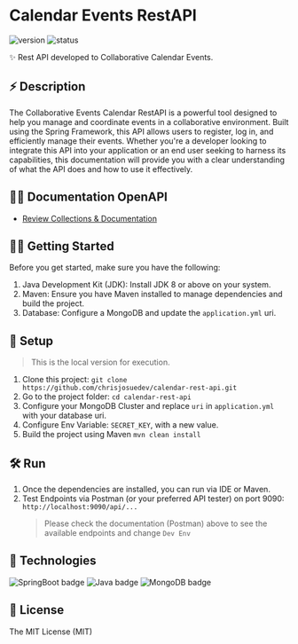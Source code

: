 # Calendar Events RestAPI

<p style="justify-content: center">
   <img src="https://img.shields.io/badge/versión-v1.0-blue.svg" alt="version">
   <img src="https://img.shields.io/badge/status-completed-green" alt="status">
</p>

✨ Rest API developed to Collaborative Calendar Events.

## ⚡️ Description
The Collaborative Events Calendar RestAPI is a powerful tool designed to help you manage and coordinate events in a collaborative environment. Built using the Spring Framework, this API allows users to register, log in, and efficiently manage their events. Whether you're a developer looking to integrate this API into your application or an end user seeking to harness its capabilities, this documentation will provide you with a clear understanding of what the API does and how to use it effectively.

## 👨‍💻 Documentation OpenAPI
- [Review Collections & Documentation](https://documenter.getpostman.com/view/21748987/2s9YXe6PVp)

## ✍🏻 Getting Started
Before you get started, make sure you have the following:
1. Java Development Kit (JDK): Install JDK 8 or above on your system.
2. Maven: Ensure you have Maven installed to manage dependencies and build the project.
3. Database: Configure a MongoDB and update the `application.yml` uri.

## 🚀 Setup
> This is the local version for execution.

1. Clone this project: `git clone https://github.com/chrisjosuedev/calendar-rest-api.git`
2. Go to the project folder:
   `cd calendar-rest-api`
3. Configure your MongoDB Cluster and replace `uri` in `application.yml` with your database uri.
4. Configure Env Variable: `SECRET_KEY`, with a new value.
5. Build the project using Maven `mvn clean install`

## 🛠 Run

1. Once the dependencies are installed, you can run via IDE or Maven.
2. Test Endpoints via Postman (or your preferred API tester) on port 9090: `http://localhost:9090/api/...`
   > Please check the documentation (Postman) above to see the available endpoints and change `Dev Env`

## 🦀 Technologies
![SpringBoot badge](https://img.shields.io/badge/springboot-java-brightgreen)
![Java badge](https://img.shields.io/badge/java-21-red)
![MongoDB badge](https://img.shields.io/badge/mongodb-db-green)

## 🧾 License

The MIT License (MIT)